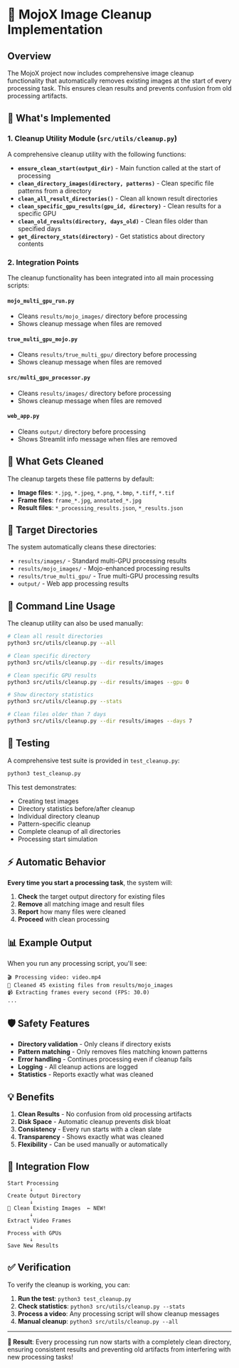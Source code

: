 # 🧹 MojoX Image Cleanup Implementation

## Overview

The MojoX project now includes comprehensive image cleanup functionality that automatically removes existing images at the start of every processing task. This ensures clean results and prevents confusion from old processing artifacts.

## 🚀 What's Implemented

### 1. Cleanup Utility Module (`src/utils/cleanup.py`)

A comprehensive cleanup utility with the following functions:

- **`ensure_clean_start(output_dir)`** - Main function called at the start of processing
- **`clean_directory_images(directory, patterns)`** - Clean specific file patterns from a directory
- **`clean_all_result_directories()`** - Clean all known result directories
- **`clean_specific_gpu_results(gpu_id, directory)`** - Clean results for a specific GPU
- **`clean_old_results(directory, days_old)`** - Clean files older than specified days
- **`get_directory_stats(directory)`** - Get statistics about directory contents

### 2. Integration Points

The cleanup functionality has been integrated into all main processing scripts:

#### **`mojo_multi_gpu_run.py`**
- Cleans `results/mojo_images/` directory before processing
- Shows cleanup message when files are removed

#### **`true_multi_gpu_mojo.py`** 
- Cleans `results/true_multi_gpu/` directory before processing
- Shows cleanup message when files are removed

#### **`src/multi_gpu_processor.py`**
- Cleans `results/images/` directory before processing
- Shows cleanup message when files are removed

#### **`web_app.py`**
- Cleans `output/` directory before processing
- Shows Streamlit info message when files are removed

## 🎯 What Gets Cleaned

The cleanup targets these file patterns by default:

- **Image files**: `*.jpg`, `*.jpeg`, `*.png`, `*.bmp`, `*.tiff`, `*.tif`
- **Frame files**: `frame_*.jpg`, `annotated_*.jpg`
- **Result files**: `*_processing_results.json`, `*_results.json`

## 📁 Target Directories

The system automatically cleans these directories:

- `results/images/` - Standard multi-GPU processing results
- `results/mojo_images/` - Mojo-enhanced processing results  
- `results/true_multi_gpu/` - True multi-GPU processing results
- `output/` - Web app processing results

## 🔧 Command Line Usage

The cleanup utility can also be used manually:

```bash
# Clean all result directories
python3 src/utils/cleanup.py --all

# Clean specific directory
python3 src/utils/cleanup.py --dir results/images

# Clean specific GPU results
python3 src/utils/cleanup.py --dir results/images --gpu 0

# Show directory statistics
python3 src/utils/cleanup.py --stats

# Clean files older than 7 days
python3 src/utils/cleanup.py --dir results/images --days 7
```

## 🧪 Testing

A comprehensive test suite is provided in `test_cleanup.py`:

```bash
python3 test_cleanup.py
```

This test demonstrates:
- Creating test images
- Directory statistics before/after cleanup
- Individual directory cleanup
- Pattern-specific cleanup
- Complete cleanup of all directories
- Processing start simulation

## ⚡ Automatic Behavior

**Every time you start a processing task**, the system will:

1. **Check** the target output directory for existing files
2. **Remove** all matching image and result files
3. **Report** how many files were cleaned
4. **Proceed** with clean processing

## 📊 Example Output

When you run any processing script, you'll see:

```
🎬 Processing video: video.mp4
🧹 Cleaned 45 existing files from results/mojo_images
📹 Extracting frames every second (FPS: 30.0)
...
```

## 🛡️ Safety Features

- **Directory validation** - Only cleans if directory exists
- **Pattern matching** - Only removes files matching known patterns
- **Error handling** - Continues processing even if cleanup fails
- **Logging** - All cleanup actions are logged
- **Statistics** - Reports exactly what was cleaned

## 💡 Benefits

1. **Clean Results** - No confusion from old processing artifacts
2. **Disk Space** - Automatic cleanup prevents disk bloat
3. **Consistency** - Every run starts with a clean slate
4. **Transparency** - Shows exactly what was cleaned
5. **Flexibility** - Can be used manually or automatically

## 🔄 Integration Flow

```
Start Processing
       ↓
Create Output Directory
       ↓
🧹 Clean Existing Images  ← NEW!
       ↓
Extract Video Frames
       ↓
Process with GPUs
       ↓
Save New Results
```

## ✅ Verification

To verify the cleanup is working, you can:

1. **Run the test**: `python3 test_cleanup.py`
2. **Check statistics**: `python3 src/utils/cleanup.py --stats`
3. **Process a video**: Any processing script will show cleanup messages
4. **Manual cleanup**: `python3 src/utils/cleanup.py --all`

---

**🎉 Result**: Every processing run now starts with a completely clean directory, ensuring consistent results and preventing old artifacts from interfering with new processing tasks! 
